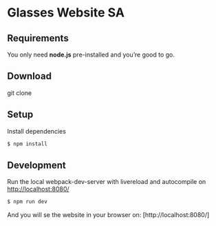 Glasses Website SA
===========

## Requirements
You only need <b>node.js</b> pre-installed and you’re good to go. 

## Download
git clone <this repo>

## Setup
Install dependencies
```sh
$ npm install
```

## Development
Run the local webpack-dev-server with livereload and autocompile on [http://localhost:8080/](http://localhost:8080/)
```sh
$ npm run dev
```
And you will se the website in your browser on: [http://localhost:8080/]


